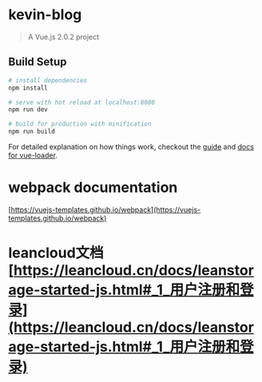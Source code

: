# kevin-blog

> A Vue.js 2.0.2 project

## Build Setup

``` bash
# install dependencies
npm install

# serve with hot reload at localhost:8080
npm run dev

# build for production with minification
npm run build
```

For detailed explanation on how things work, checkout the [guide](http://vuejs-templates.github.io/webpack/) and [docs for vue-loader](http://vuejs.github.io/vue-loader).

# webpack documentation
[https://vuejs-templates.github.io/webpack](https://vuejs-templates.github.io/webpack)
# leancloud文档 [https://leancloud.cn/docs/leanstorage-started-js.html#_1_用户注册和登录](https://leancloud.cn/docs/leanstorage-started-js.html#_1_用户注册和登录)
